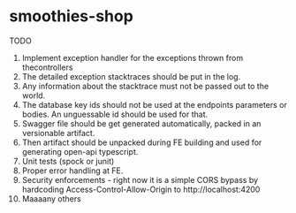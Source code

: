 # smoothies-shop

TODO

1. Implement exception handler for the exceptions thrown from thecontrollers
2. The detailed exception stacktraces should be put in the log.
3. Any information about the stacktrace must not be passed out to the world.
4. The database key ids should not be used at the endpoints parameters or bodies. An unguessable id should be used for that.
5. Swagger file should be get generated automatically, packed in an versionable artifact. 
6. Then artifact should be unpacked during FE building and used for generating open-api typescript.
7. Unit tests (spock or junit)
8. Proper error handling at FE.
9. Security enforcements - right now it is a simple CORS bypass by hardcoding Access-Control-Allow-Origin to http://localhost:4200
10. Maaaany others
